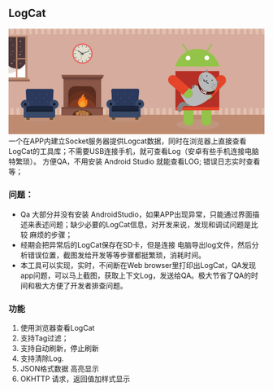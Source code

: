 ## LogCat
![logcat.jpg](/img/logcat.jpg)
一个在APP内建立Socket服务器提供Logcat数据，同时在浏览器上直接查看LogCat的工具库；不需要USB连接手机，就可查看Log（安卓有些手机连接电脑特繁琐）。 方便QA，不用安装 Android Studio 就能查看LOG; 错误日志实时查看等；

### 问题：
 - Qa 大部分并没有安装 AndroidStudio，如果APP出现异常，只能通过界面描述来表述问题；缺少必要的LogCat信息，对开发来说，发现和调试问题是比较 麻烦的步骤；
 - 经期会把异常后的LogCat保存在SD卡，但是连接 电脑导出log文件，然后分析错误位置，截图发给开发等等步骤都挺繁琐，消耗时间。
 -  本工具可以实现，实时，不间断在Web browser里打印出LogCat，QA发现app问题，可以马上截图，获取上下文Log，发送给QA。极大节省了QA的时间和极大方便了开发者排查问题。
 

    
### 功能
  1. 使用浏览器查看LogCat
  2. 支持Tag过滤；
  3. 支持自动刷新，停止刷新
  4. 支持清除Log.
  5. JSON格式数据 高亮显示
  6. OKHTTP 请求，返回值加样式显示
  
